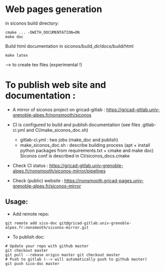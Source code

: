 # Web pages generation 

in siconos build directory:

```
cmake ... -DWITH_DOCUMENTATION=ON
make doc
```

Build html documentation in siconos/build_dir/docs/build/html

```
make latex
```

--> to create tex files (experimental !)


# To publish web site and documentation :

* A mirror of siconos project on gricad-gitlab : https://gricad-gitlab.univ-grenoble-alpes.fr/nonsmooth/siconos
* CI is configured to build and publish documentation (see files .gitlab-ci.yml and CI/make_siconos_doc.sh)

	* gitlab-ci.yml : two jobs (make_doc and publish)
	* make_siconos_doc.sh : describe building process (apt + install python packages from requirements.txt + cmake and make doc)
	 Siconos conf is described in CI/siconos_docs.cmake

* Check CI status : https://gricad-gitlab.univ-grenoble-alpes.fr/nonsmooth/siconos-mirror/pipelines
* Check (public) website : https://nonsmooth.gricad-pages.univ-grenoble-alpes.fr/siconos-mirror


## Usage:

* Add remote repo:

```
git remote add sico-doc git@gricad-gitlab.univ-grenoble-alpes.fr:nonsmooth/siconos-mirror.git
```

* To publish doc:

```
# Update your repo with github master
git checkout master
git pull --rebase origin master git checkout master
# Push to gitlab (--> will automatically push to github master)
git push sico-doc master

